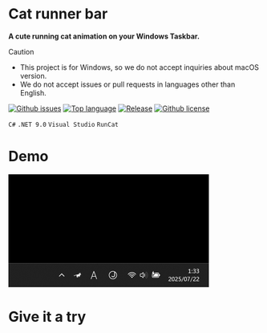 # Cat runner bar

**A cute running cat animation on your Windows Taskbar.**

> [!CAUTION]
>
> - This project is for Windows, so we do not accept inquiries about macOS version.
> - We do not accept issues or pull requests in languages other than English.

[![Github issues](https://img.shields.io/github/issues/Kyome22/RunCat365)](https://github.com/Kyome22/RunCat365/issues)
[![Top language](https://img.shields.io/github/languages/top/Kyome22/RunCat365)](https://github.com/Kyome22/RunCat365/)
[![Release](https://img.shields.io/github/v/release/Kyome22/RunCat365)]()
[![Github license](https://img.shields.io/github/license/Kyome22/RunCat365)](https://github.com/Kyome22/RunCat365/)

`C#` `.NET 9.0` `Visual Studio` `RunCat`

# Demo

<img src="./docs/images/demo.gif" width="400" height="225" alt="demo" />

# Give it a try
